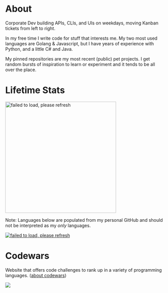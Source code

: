# About

Corporate Dev building APIs, CLIs, and UIs on weekdays, moving Kanban tickets from left to right.

In my free time I write code for stuff that interests me. My two most used languages are Golang & Javascript, but I have years of experience with Python, and a little C# and Java.

My pinned repositories are my most recent (public) pet projects. I get random bursts of inspiration to learn or experiment and it tends to be all over the place.

# Lifetime Stats

<!-- [![bshore's GitHub stats](https://github-readme-stats-j68jhicjt-bshore.vercel.app/api?username=bshore&count_private=true&theme=dark&show_icons=true&hide_title=true&hide_rank=true&include_all_commits=true)](https://github.com/bshore/github-readme-stats)

[![Top Langs](https://github-readme-stats-j68jhicjt-bshore.vercel.app/api/top-langs/?username=bshore&theme=dark&hide_title=true)](https://github.com/bshore/github-readme-stats) -->

<a href="https://github.com/anuraghazra/github-readme-stats">
  <img src="https://github-readme-stats-j68jhicjt-bshore.vercel.app/api?username=bshore&count_private=true&theme=dark&show_icons=true&hide_title=true&include_all_commits=true&hide_rank=true" width="350px" alt="failed to load, please refresh"/>
</a><br/>

Note: Languages below are populated from my personal GitHub and should not be interpreted as my <i>only</i> languages.

<a href="https://github.com/anuraghazra/github-readme-stats">
  <img src="https://github-readme-stats-j68jhicjt-bshore.vercel.app/api/top-langs/?username=bshore&theme=dark&hide_title=true&layout=compact" alt="failed to load, please refresh"/>
</a>

# Codewars

Website that offers code challenges to rank up in a variety of programming languages. ([about codewars](https://www.codewars.com/about))

<a href="https://www.codewars.com/users/bshore">
  <img src="https://www.codewars.com/users/bshore/badges/large">
</a>
